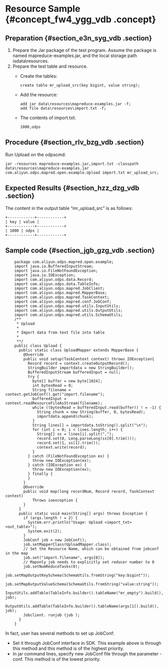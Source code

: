 # Resource Sample {#concept_fw4_ygg_vdb .concept}

## Preparation {#section_e3n_syg_vdb .section}

1.  Prepare the Jar package of the test program. Assume the package is named mapreduce-examples.jar, and the local storage path isdata\\resources.
2.  Prepare the test table and resource.
    -   Create the tables:

        ```
        create table mr_upload_src(key bigint, value string);
        ```

    -   Add the resource:

        ```
        add jar data\resources\mapreduce-examples.jar -f;
        add file data\resources\import.txt -f;
        ```

    -   The contents of import.txt:

        ```
        1000,odps
        ```


## Procedure {#section_rlv_bzg_vdb .section}

Run Upload on the odpscmd:

```
jar -resources mapreduce-examples.jar,import.txt -classpath data\resources\mapreduce-examples.jar
com.aliyun.odps.mapred.open.example.Upload import.txt mr_upload_src;
```

## Expected Results {#section_hzz_dzg_vdb .section}

The content in the output table “mr\_upload\_src” is as follows:

```
+------------+------------+
| key | value |
+------------+------------+
| 1000 | odps |
+------------+------------+
```

## Sample code {#section_jgb_gzg_vdb .section}

```
    package com.aliyun.odps.mapred.open.example;
    import java.io.BufferedInputStream;
    import java.io.FileNotFoundException;
    import java.io.IOException;
    import com.aliyun.odps.data.Record;
    import com.aliyun.odps.data.TableInfo;
    import com.aliyun.odps.mapred.JobClient;
    import com.aliyun.odps.mapred.MapperBase;
    import com.aliyun.odps.mapred.TaskContext;
    import com.aliyun.odps.mapred.conf.JobConf;
    import com.aliyun.odps.mapred.utils.InputUtils;
    import com.aliyun.odps.mapred.utils.OutputUtils;
    import com.aliyun.odps.mapred.utils.SchemaUtils;
    /**
     * Upload
     *
     * Import data from text file into table
     *
     **/
    public class Upload {
      public static class UploadMapper extends MapperBase {
        @Override
        public void setup(TaskContext context) throws IOException{
          Record record = context.createOutputRecord();
          StringBuilder importdata = new StringBuilder();
          BufferedInputStream bufferedInput = null;
          try {
            byte[] buffer = new byte[1024];
            int bytesRead = 0;
            String filename = context.getJobConf().get("import.filename");
            bufferedInput = context.readResourceFileAsStream(filename);
            while ((bytesRead = bufferedInput.read(buffer)) ! = -1) {
              String chunk = new String(buffer, 0, bytesRead);
              importdata.append(chunk);
            }
            String lines[] = importdata.toString().split("\n");
            for (int i = 0; i < lines.length; i++) {
              String[] ss = lines[i].split(",");
              record.set(0, Long.parseLong(ss[0].trim()));
              record.set(1, ss[1].trim());
              context.write(record);
            }
          } catch (FileNotFoundException ex) {
            throw new IOException(ex);
          } catch (IOException ex) {
            throw new IOException(ex);
          } finally {
          }
        }
        @Override
        public void map(long recordNum, Record record, TaskContext context)
            Throws ioexception {
        }
      }
      public static void main(String[] args) throws Exception {
        if (args.length ! = 2) {
          System.err.println("Usage: Upload <import_txt> <out_table>");
          System.exit(2);
        }
        JobConf job = new JobConf();
        job.setMapperClass(UploadMapper.class);
        // Set the Resource Name, which can be obtained from jobconf in the map
        job.set("import.filename", args[0]);
        // Maponly job needs to explicitly set reducer number to 0
        job.setNumReduceTasks(0);
        job.setMapOutputKeySchema(SchemaUtils.fromString("key:bigint"));
        job.setMapOutputValueSchema(SchemaUtils.fromString("value:string"));
        InputUtils.addTable(TableInfo.builder().tableName("mr_empty").build(), job);
        OutputUtils.addTable(TableInfo.builder().tableName(args[1]).build(), job);
        Jobclient. runjob (job );
      }
    }

```

In fact, user has several methods to set up JobConf:

-   Set it through JobConf interface in SDK. This example above is through this method and this method is of the highest priority.
-   In jar command lines, specify new JobConf file through the parameter -conf. This method is of the lowest priority.


